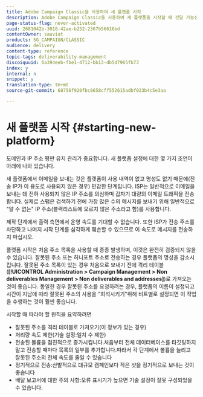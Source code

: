 ```yaml
---
title: Adobe Campaign Classic을 사용하여 새 플랫폼 시작
description: Adobe Campaign Classic을 사용하여 새 플랫폼을 시작할 때 전달 가능성 관리에 대한 자세한 내용을 살펴보십시오.
page-status-flag: never-activated
uuid: 2681042b-3018-42ae-b252-2367b56616bd
contentOwner: sauviat
products: SG_CAMPAIGN/CLASSIC
audience: delivery
content-type: reference
topic-tags: deliverability-management
discoiquuid: 6a394eeb-fbe1-4712-bb13-db5d7965fb73
index: y
internal: n
snippet: y
translation-type: tm+mt
source-git-commit: 68756f920fbc8658cff552615adbf023b4c5e3aa

---
```



# 새 플랫폼 시작 {#starting-new-platform}

도메인과 IP 주소 평판 유지 관리가 중요합니다. 새 플랫폼 설정에 대한 몇 가지 조언이 아래에 나와 있습니다.

새 플랫폼에서 이메일을 보내는 것은 플랫폼이 사용 내역이 없고 명성도 없기 때문에(전송 IP가 이 용도로 사용되지 않은 경우) 민감한 단계입니다. ISP는 일반적으로 이메일을 보내는 데 전혀 사용되지 않은 IP 주소를 의심하며 갑자기 대량의 이메일 트래픽을 전송합니다. 실제로 스팸은 검색하기 전에 가장 많은 수의 메시지를 보내기 위해 일반적으로 &quot;알 수 없는&quot; IP 주소(블랙리스트에 오르지 않은 주소라고 함)를 사용합니다.

제작 단계에서 출력 측면에서 운영 속도를 기대할 수 없습니다. 또한 ISP가 전송 주소를 차단하고 나머지 시작 단계를 심각하게 훼손할 수 있으므로 이 속도로 메시지를 전송하지 마십시오.

플랫폼 시작은 처음 주소 목록을 사용할 때 종종 발생하며, 이것은 완전히 검증되지 않을 수 있습니다. 잘못된 주소 또는 허니포트 주소로 전송하는 경우 플랫폼의 명성을 감소시킵니다. 잘못된 주소 목록이 있는 경우 처음으로 보내기 전에 격리 테이블(**[!UICONTROL Administration > Campaign Management > Non deliverables Management > Non deliverables and addresses]**)로 가져오는 것이 좋습니다. 동일한 경우 잘못된 주소를 요청하려는 경우, 플랫폼의 이름이 설정되고 시간이 지남에 따라 잘못된 주소의 사용을 &quot;희석시키기&quot;위해 비트별로 설정되면 이 작업을 수행하는 것이 훨씬 좋습니다.

시작할 때 따라야 할 원칙을 요약하려면

* 잘못된 주소를 격리 테이블로 가져오기(이 정보가 있는 경우)
* 처리량 속도 제한(기술 설정:일치 수 제한)
* 전송된 볼륨을 점진적으로 증가시킵니다.처음부터 전체 데이터베이스를 타깃팅하지 말고 전송할 때마다 목록의 일부를 추가합니다.따라서 각 단계에서 볼륨을 늘리고 잘못된 주소의 전체 속도를 줄일 수 있습니다
* 정기적으로 전송:산발적으로 대규모 캠페인보다 작은 샷을 정기적으로 보내는 것이 좋습니다
* 배달 보고서에 대한 주의 사항:오류 표시기가 높으면 기술 설정이 잘못 구성되었을 수 있습니다.